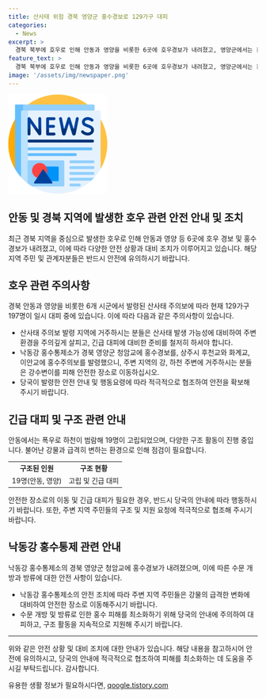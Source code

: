 ```yaml
---
title: 산사태 위험 경북 영양군 홍수경보로 129가구 대피
categories:
  - News
excerpt: >
  경북 북부에 호우로 인해 안동과 영양을 비롯한 6곳에 호우경보가 내려졌고, 영양군에서는 홍수경보가 발령됐습니다. 안동에서는 폭우로 인해 마을 주민 19명이 고립돼 구조됐으며, 낙동강 홍수통제소는 홍수경보를 발령했습니다. 산림청도 산사태 경보를 내리고, 당국은 중앙재난안전대책본부를 가동하여 사고에 대비하고 있습니다. (총 147자)
feature_text: >
  경북 북부에 호우로 인해 안동과 영양을 비롯한 6곳에 호우경보가 내려졌고, 영양군에서는 홍수경보가 발령됐습니다. 안동에서는 폭우로 인해 마을 주민 19명이 고립돼 구조됐으며, 낙동강 홍수통제소는 홍수경보를 발령했습니다. 산림청도 산사태 경보를 내리고, 당국은 중앙재난안전대책본부를 가동하여 사고에 대비하고 있습니다. (총 147자)
image: '/assets/img/newspaper.png'
---
```


<p><img src="/assets/img/newspaper.png" alt="kimp 속보" /></p>

<h2>안동 및 경북 지역에 발생한 호우 관련 안전 안내 및 조치</h2>

<p data-ke-size="size16">최근 경북 지역을 중심으로 발생한 호우로 인해 안동과 영양 등 6곳에 호우 경보 및 홍수 경보가 내려졌고, 이에 따라 다양한 안전 상황과 대비 조치가 이루어지고 있습니다. 해당 지역 주민 및 관계자분들은 반드시 안전에 유의하시기 바랍니다.</p>

<h2 data-ke-size="size26">호우 관련 주의사항</h2>

<p data-ke-size="size16">경북 안동과 영양을 비롯한 6개 시군에서 발령된 산사태 주의보에 따라 현재 129가구 197명이 일시 대피 중에 있습니다. 이에 따라 다음과 같은 주의사항이 있습니다.</p>

<ul>
  <li>산사태 주의보 발령 지역에 거주하시는 분들은 산사태 발생 가능성에 대비하여 주변 환경을 주의깊게 살피고, 긴급 대피에 대비한 준비를 철저히 하셔야 합니다.</li>
  <li>낙동강 홍수통제소가 경북 영양군 청암교에 홍수경보를, 상주시 후천교와 화계교, 이안교에 홍수주의보를 발령했으니, 주변 지역의 강, 하천 주변에 거주하시는 분들은 강수변이를 피해 안전한 장소로 이동하십시오.</li>
  <li>당국이 발령한 안전 안내 및 행동요령에 따라 적극적으로 협조하여 안전을 확보해 주시기 바랍니다.</li>
</ul>

<h2 data-ke-size="size26">긴급 대피 및 구조 관련 안내</h2>

<p data-ke-size="size16">안동에서는 폭우로 하천이 범람해 19명이 고립되었으며, 다양한 구조 활동이 진행 중입니다. 불어난 강물과 급격히 변하는 환경으로 인해 점검이 필요합니다.</p>

<table>
  <tr>
    <td style="text-align: center; height: 17px;"><b>구조된 인원</b></td>
    <td style="text-align: center; height: 17px;"><b>구조 현황</b></td>
  </tr>
  <tr>
    <td style="text-align: center; height: 17px;">19명(안동, 영양)</td>
    <td style="text-align: center; height: 17px;">고립 및 긴급 대피</td>
  </tr>
</table>

<p data-ke-size="size16">안전한 장소로의 이동 및 긴급 대피가 필요한 경우, 반드시 당국의 안내에 따라 행동하시기 바랍니다. 또한, 주변 지역 주민들의 구조 및 지원 요청에 적극적으로 협조해 주시기 바랍니다.</p>

<h2 data-ke-size="size26">낙동강 홍수통제 관련 안내</h2>

<p data-ke-size="size16">낙동강 홍수통제소의 경북 영양군 청암교에 홍수경보가 내려졌으며, 이에 따른 수문 개방과 방류에 대한 안전 사항이 있습니다.</p>

<ul>
  <li>낙동강 홍수통제소의 안전 조치에 따라 주변 지역 주민들은 강물의 급격한 변화에 대비하여 안전한 장소로 이동해주시기 바랍니다.</li>
  <li>수문 개방 및 방류로 인한 홍수 피해를 최소화하기 위해 당국의 안내에 주의하여 대피하고, 구조 활동을 지속적으로 지원해 주시기 바랍니다.</li>
</ul>

<hr>

<p data-ke-size="size16">위와 같은 안전 상황 및 대비 조치에 대한 안내가 있습니다. 해당 내용을 참고하시어 안전에 유의하시고, 당국의 안내에 적극적으로 협조하여 피해를 최소화하는 데 도움을 주시길 부탁드립니다. 감사합니다.</p>
유용한 생활 정보가 필요하시다면, <a href="https://qoogle.tistory.com" rel="dofollow">qoogle.tistory.com</a>


